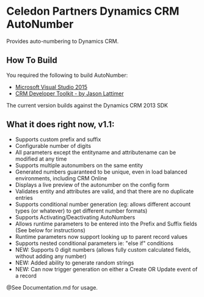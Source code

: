 # Celedon Partners Dynamics CRM AutoNumber
Provides auto-numbering to Dynamics CRM.

## How To Build
You required the following to build AutoNumber:

* [Microsoft Visual Studio 2015](https://www.visualstudio.com/vs/older-downloads/)
* [CRM Developer Toolkit - by Jason Lattimer](https://github.com/jlattimer/CRMDeveloperExtensions)

The current version builds against the Dynamics CRM 2013 SDK

## What it does right now, v1.1:
* Supports custom prefix and suffix
* Configurable number of digits
* All parameters except the entityname and attributename can be modified at any time
* Supports multiple autonumbers on the same entity
* Generated numbers guaranteed to be unique, even in load balanced environments, including CRM Online
* Displays a live preview of the autonumber on the config form
* Validates entity and attributes are valid, and that there are no duplicate entries
* Supports conditional number generation (eg: allows different account types (or whatever) to get different number formats)
* Supports Activating/Deactivating AutoNumbers
* Allows runtime parameters to be entered into the Prefix and Suffix fields (See below for instructions)
* Runtime parameters now support looking up to parent record values
* Supports nested conditional parameters ie: "else if" conditions
* NEW: Supports 0 digit numbers (allows fully custom calculated fields, without adding any number)
* NEW: Added ability to generate random strings
* NEW: Can now trigger generation on either a Create OR Update event of a record

@See Documentation.md for usage.
